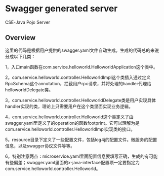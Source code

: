 # Swagger generated server

CSE-Java Pojo Server


## Overview
这里的代码是根据用户提供的swagger.yaml文件自动生成。生成的代码总的来说分成以下几类：

1，入口main函数在com.service.helloworld.HelloworldApplication这个类中。

2，com.service.helloworld.controller.HelloworldImpl这个类插入通过定义RpcSchema这个annotation，拦截用户rpc请求，并将处理的handler代理给helloworldDelegate类。

3，com.service.helloworld.controller.HelloworldDelegate类是用户实现具体handler实现的类，理论上只需要用户在这个类里面实现业务逻辑。

4，com.service.helloworld.controller.Helloworld这个类定义了由swagger.yaml里定义了的operation的函数footprint。它可以理解为是com.service.helloworld.controller.HelloworldImpl实现类的接口。

5，resource目录下定义了一些配置文件，包括log4j的配置文件，微服务的配置信息，以及swagger协议文件等等。

6，特别注意两点：microservice.yaml里面配置信息要填写正确，生成的有可能有些偏差；swagger.yaml里面的x-java-interface配置项一定要指定为com.service.helloworld.controller.Helloworld。
